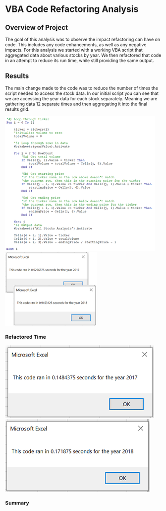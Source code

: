 # VBA Code Refactoring Analysis

## Overview of Project

The goal of this analysis was to observe the impact refactoring can have on code. This includes any code enhancements, as well as any negative impacts. For this analysis we started with a working VBA script that aggregated data about various stocks by year. We then refactored that code in an attempt to reduce its run time, while still providing the same output.

## Results

The main change made to the code was to reduce the number of times the script needed to access the stock data. In our initial script you can see that we are accessing the year data for each stock separately. Meaning we are gathering data 12 separate times and then aggregating it into the final results grid.

<img src="https://raw.githubusercontent.com/xJeris/BC-stock-analysis/main/challenge/resources/VBA_Challenge_OrignalCode.png">

<img src="https://raw.githubusercontent.com/xJeris/BC-stock-analysis/main/challenge/resources/VBA_Challenge_OrignalTimes.png" width="296">

### Refactored Time

<img src="https://raw.githubusercontent.com/xJeris/BC-stock-analysis/main/challenge/resources/VBA_Challenge_2017.png">
<img src="https://raw.githubusercontent.com/xJeris/BC-stock-analysis/main/challenge/resources/VBA_Challenge_2018.png">

### Summary



